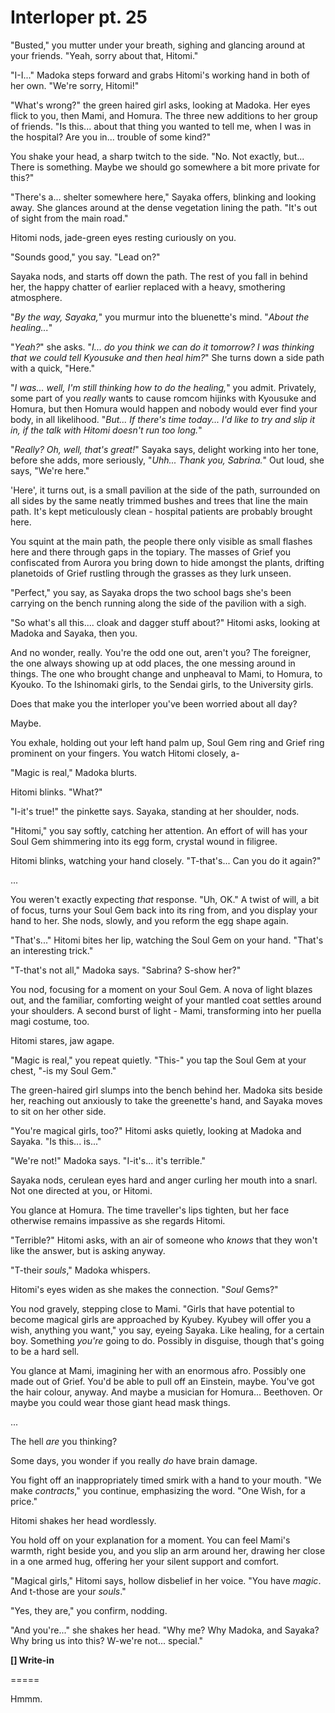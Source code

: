 # Interloper pt. 25

"Busted," you mutter under your breath, sighing and glancing around at your friends. "Yeah, sorry about that, Hitomi."

"I-I..." Madoka steps forward and grabs Hitomi's working hand in both of her own. "We're sorry, Hitomi!"

"What's wrong?" the green haired girl asks, looking at Madoka. Her eyes flick to you, then Mami, and Homura. The three new additions to her group of friends. "Is this... about that thing you wanted to tell me, when I was in the hospital? Are you in... trouble of some kind?"

You shake your head, a sharp twitch to the side. "No. Not exactly, but... There is something. Maybe we should go somewhere a bit more private for this?"

"There's a... shelter somewhere here," Sayaka offers, blinking and looking away. She glances around at the dense vegetation lining the path. "It's out of sight from the main road."

Hitomi nods, jade-green eyes resting curiously on you.

"Sounds good," you say. "Lead on?"

Sayaka nods, and starts off down the path. The rest of you fall in behind her, the happy chatter of earlier replaced with a heavy, smothering atmosphere.

"*By the way, Sayaka,*" you murmur into the bluenette's mind. "*About the healing...*"

"*Yeah?*" she asks. "*I... do you think we can do it tomorrow? I was thinking that we could tell Kyousuke and then heal him?*" She turns down a side path with a quick, "Here."

"*I was... well, I'm still thinking how to do the healing,*" you admit. Privately, some part of you *really* wants to cause romcom hijinks with Kyousuke and Homura, but then Homura would happen and nobody would ever find your body, in all likelihood. "*But... If there's time today... I'd like to try and slip it in, if the talk with Hitomi doesn't run too long.*"

"*Really? Oh, well, that's great!*" Sayaka says, delight working into her tone, before she adds, more seriously, "*Uhh... Thank you, Sabrina.*" Out loud, she says, "We're here."

'Here', it turns out, is a small pavilion at the side of the path, surrounded on all sides by the same neatly trimmed bushes and trees that line the main path. It's kept meticulously clean - hospital patients are probably brought here.

You squint at the main path, the people there only visible as small flashes here and there through gaps in the topiary. The masses of Grief you confiscated from Aurora you bring down to hide amongst the plants, drifting planetoids of Grief rustling through the grasses as they lurk unseen.

"Perfect," you say, as Sayaka drops the two school bags she's been carrying on the bench running along the side of the pavilion with a sigh.

"So what's all this.... cloak and dagger stuff about?" Hitomi asks, looking at Madoka and Sayaka, then you.

And no wonder, really. You're the odd one out, aren't you? The foreigner, the one always showing up at odd places, the one messing around in things. The one who brought change and unpheaval to Mami, to Homura, to Kyouko. To the Ishinomaki girls, to the Sendai girls, to the University girls.

Does that make you the interloper you've been worried about all day?

Maybe.

You exhale, holding out your left hand palm up, Soul Gem ring and Grief ring prominent on your fingers. You watch Hitomi closely, a-

"Magic is real," Madoka blurts.

Hitomi blinks. "What?"

"I-it's true!" the pinkette says. Sayaka, standing at her shoulder, nods.

"Hitomi," you say softly, catching her attention. An effort of will has your Soul Gem shimmering into its egg form, crystal wound in filigree.

Hitomi blinks, watching your hand closely. "T-that's... Can you do it again?"

...

You weren't exactly expecting *that* response. "Uh, OK." A twist of will, a bit of focus, turns your Soul Gem back into its ring from, and you display your hand to her. She nods, slowly, and you reform the egg shape again.

"That's..." Hitomi bites her lip, watching the Soul Gem on your hand. "That's an interesting trick."

"T-that's not all," Madoka says. "Sabrina? S-show her?"

You nod, focusing for a moment on your Soul Gem. A nova of light blazes out, and the familiar, comforting weight of your mantled coat settles around your shoulders. A second burst of light - Mami, transforming into her puella magi costume, too.

Hitomi stares, jaw agape.

"Magic is real," you repeat quietly. "This-" you tap the Soul Gem at your chest, "-is my Soul Gem."

The green-haired girl slumps into the bench behind her. Madoka sits beside her, reaching out anxiously to take the greenette's hand, and Sayaka moves to sit on her other side.

"You're magical girls, too?" Hitomi asks quietly, looking at Madoka and Sayaka. "Is this... is..."

"We're not!" Madoka says. "I-it's... it's terrible."

Sayaka nods, cerulean eyes hard and anger curling her mouth into a snarl. Not one directed at you, or Hitomi.

You glance at Homura. The time traveller's lips tighten, but her face otherwise remains impassive as she regards Hitomi.

"Terrible?" Hitomi asks, with an air of someone who *knows* that they won't like the answer, but is asking anyway.

"T-their *souls*," Madoka whispers.

Hitomi's eyes widen as she makes the connection. "*Soul* Gems?"

You nod gravely, stepping close to Mami. "Girls that have potential to become magical girls are approached by Kyubey. Kyubey will offer you a wish, anything you want," you say, eyeing Sayaka. Like healing, for a certain boy. Something *you're* going to do. Possibly in disguise, though that's going to be a hard sell.

You glance at Mami, imagining her with an enormous afro. Possibly one made out of Grief. You'd be able to pull off an Einstein, maybe. You've got the hair colour, anyway. And maybe a musician for Homura... Beethoven. Or maybe you could wear those giant head mask things.

...

The hell *are* you thinking?

Some days, you wonder if you really *do* have brain damage.

You fight off an inappropriately timed smirk with a hand to your mouth. "We make *contracts*," you continue, emphasizing the word. "One Wish, for a price."

Hitomi shakes her head wordlessly.

You hold off on your explanation for a moment. You can feel Mami's warmth, right beside you, and you slip an arm around her, drawing her close in a one armed hug, offering her your silent support and comfort.

"Magical girls," Hitomi says, hollow disbelief in her voice. "You have *magic*. And t-those are your *souls*."

"Yes, they are," you confirm, nodding.

"And you're..." she shakes her head. "Why me? Why Madoka, and Sayaka? Why bring us into this? W-we're not... special."

**\[] Write-in**

\=====​

Hmmm.

